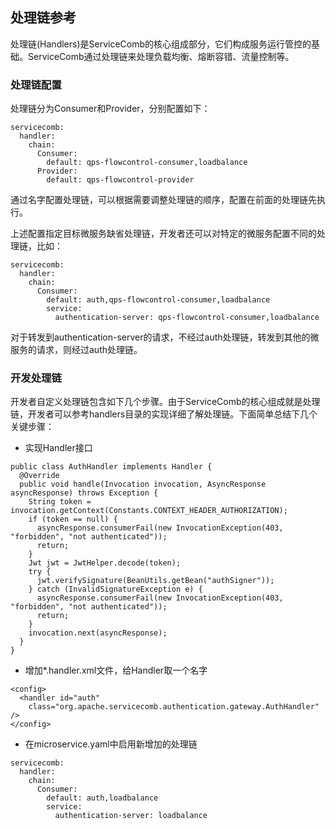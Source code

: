 ## 处理链参考

处理链(Handlers)是ServiceComb的核心组成部分，它们构成服务运行管控的基础。ServiceComb通过处理链来处理负载均衡、熔断容错、流量控制等。

### 处理链配置
处理链分为Consumer和Provider，分别配置如下：

```
servicecomb:
  handler:
    chain:
      Consumer:
        default: qps-flowcontrol-consumer,loadbalance
      Provider: 
        default: qps-flowcontrol-provider
 ```

通过名字配置处理链，可以根据需要调整处理链的顺序，配置在前面的处理链先执行。

上述配置指定目标微服务缺省处理链，开发者还可以对特定的微服务配置不同的处理链，比如：

```
servicecomb:
  handler:
    chain:
      Consumer:
        default: auth,qps-flowcontrol-consumer,loadbalance
        service:
          authentication-server: qps-flowcontrol-consumer,loadbalance
```

对于转发到authentication-server的请求，不经过auth处理链，转发到其他的微服务的请求，则经过auth处理链。

### 开发处理链
开发者自定义处理链包含如下几个步骤。由于ServiceComb的核心组成就是处理链，开发者可以参考handlers目录的实现详细了解处理链。下面简单总结下几个关键步骤：

* 实现Handler接口

```
public class AuthHandler implements Handler {
  @Override
  public void handle(Invocation invocation, AsyncResponse asyncResponse) throws Exception {
    String token = invocation.getContext(Constants.CONTEXT_HEADER_AUTHORIZATION);
    if (token == null) {
      asyncResponse.consumerFail(new InvocationException(403, "forbidden", "not authenticated"));
      return;
    }
    Jwt jwt = JwtHelper.decode(token);
    try {
      jwt.verifySignature(BeanUtils.getBean("authSigner"));
    } catch (InvalidSignatureException e) {
      asyncResponse.consumerFail(new InvocationException(403, "forbidden", "not authenticated"));
      return;
    }
    invocation.next(asyncResponse);
  }
}
```

* 增加*.handler.xml文件，给Handler取一个名字

```
<config>
  <handler id="auth"
    class="org.apache.servicecomb.authentication.gateway.AuthHandler" />
</config>
```

* 在microservice.yaml中启用新增加的处理链

```
servicecomb:
  handler:
    chain:
      Consumer:
        default: auth,loadbalance
        service:
          authentication-server: loadbalance
```




